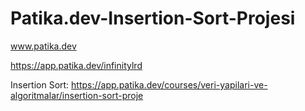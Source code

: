 # Patika.dev-Insertion-Sort-Projesi
www.patika.dev

https://app.patika.dev/infinitylrd

Insertion Sort: https://app.patika.dev/courses/veri-yapilari-ve-algoritmalar/insertion-sort-proje
